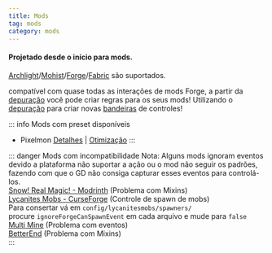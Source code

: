 ```yaml
---
title: Mods
tag: mods
category: mods
---
```


#### Projetado desde o início para mods.

[Archlight](https://github.com/IzzelAliz/Arclight)/[Mohist](https://mohistmc.com/)/[Forge](https://files.minecraftforge.net/net/minecraftforge/forge/)/[Fabric](https://fabricmc.net/) são suportados.

compatível com quase todas as interações de mods Forge, a partir da [depuração](/br/wiki/advanced/Debugging.html) você pode criar regras para os seus mods!
Utilizando o [depuração](/br/wiki/advanced/Debugging.html) para criar novas [bandeiras](/br/wiki/advanced/Flags.html) de controles!

::: info Mods com preset disponíveis
- Pixelmon [Detalhes](/br/mods/Pixelmon) | [Otimização](/br/mods/Pixelmon.html#fitfc-otimizacao-para-o-pixelmon)
:::

::: danger Mods com incompatibilidade
Nota: Alguns mods ignoram eventos devido a plataforma não suportar a ação ou o mod não seguir os padrões, fazendo com que o GD não consiga capturar esses eventos para controlá-los.    
[Snow! Real Magic! - Modrinth](https://modrinth.com/mod/snow-real-magic) (Problema com Mixins)  
[Lycanites Mobs - CurseForge](https://www.curseforge.com/minecraft/mc-mods/lycanites-mobs) (Controle de spawn de mobs)  
Para consertar vá em `config/lycanitesmobs/spawners/`  
procure `ignoreForgeCanSpawnEvent` em cada arquivo e mude para `false`  
[Multi Mine](https://www.curseforge.com/minecraft/mc-mods/multi-mine) (Problema com eventos)  
[BetterEnd](https://modrinth.com/mod/betterend) (Problema com Mixins)  
:::